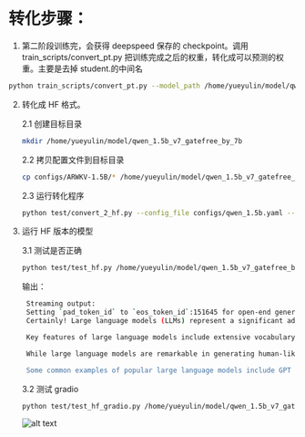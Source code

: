 # 转化步骤：

1. 第二阶段训练完，会获得 deepspeed 保存的 checkpoint。调用 train_scripts/convert_pt.py 把训练完成之后的权重，转化成可以预测的权重。主要是去掉 student.的中间名
```bash
python train_scripts/convert_pt.py --model_path /home/yueyulin/model/qwen_1.5b_a800/gatefree_40m_by_7b_model.bin --output_path /home/yueyulin/model/qwen_1.5b_a800/qwen_1.5b_v7_gatefree_by_7b --original_model_path /home/yueyulin/models/Qwen2.5-1.5B-Instruct/ --copy_mlp_from_original
```
2. 转化成 HF 格式。

   2.1 创建目标目录
   ```bash
   mkdir /home/yueyulin/model/qwen_1.5b_v7_gatefree_by_7b
   ```
   2.2 拷贝配置文件到目标目录
   ```bash
   cp configs/ARWKV-1.5B/* /home/yueyulin/model/qwen_1.5b_v7_gatefree_by_7b/
   ```
   2.3 运行转化程序
   ```bash
   python test/convert_2_hf.py --config_file configs/qwen_1.5b.yaml --ckpt_file /home/yueyulin/model/qwen_1.5b_a800/qwen_1.5b_v7_gatefree_by_7b --output_config_dir /home/yueyulin/model/qwen_1.5b_v7_gatefree_by_7b/
   ```

3. 运行 HF 版本的模型

   3.1 测试是否正确
   ```bash
   python test/test_hf.py /home/yueyulin/model/qwen_1.5b_v7_gatefree_by_7b/
   ```
   输出：
   ```bash
   	Streaming output:
	Setting `pad_token_id` to `eos_token_id`:151645 for open-end generation.
	Certainly! Large language models (LLMs) represent a significant advancement in artificial intelligence. They are advanced machine learning systems capable of generating human-like text on various topics, such as text generation, translation, and creative writing, among others. 

	Key features of large language models include extensive vocabulary, vast amounts of training data (millions to billions of training records for each language model), and advanced neural network architectures. These models are capable of generating human-like text for a wide range of tasks, from translating from one language to another to writing creative content, including essays, novels, stories, and more.

	While large language models are remarkable in generating human-like text, they are not perfect and may generate some content in error or misinformation, especially when generating specific and nuanced topics. Thus, it's essential to use them with caution and appropriate supervision during training and deployment.

	Some common examples of popular large language models include GPT (Generative Pre-trained Transformer), Megatron-LM (Multi-task Large Language Model), and BLOOM (Bloom Language Model). These models are continually refined and updated to improve performance and accuracy.
    ```
   3.2 测试 gradio
    ```bash
   python test/test_hf_gradio.py /home/yueyulin/model/qwen_1.5b_v7_gatefree_by_7b/
    ```
    ![alt text](image.png)